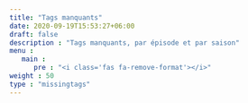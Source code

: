 ```yaml
---
title: "Tags manquants"
date: 2020-09-19T15:53:27+06:00
draft: false
description : "Tags manquants, par épisode et par saison"
menu :
   main :
      pre : "<i class='fas fa-remove-format'></i>"
weight : 50
type : "missingtags"
---
```

